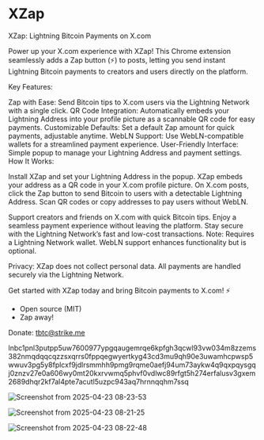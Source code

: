 # XZap

XZap: Lightning Bitcoin Payments on X.com

Power up your X.com experience with XZap! This Chrome extension seamlessly adds a Zap button (⚡) to posts, letting you send instant Lightning Bitcoin payments to creators and users directly on the platform.

Key Features:

Zap with Ease: Send Bitcoin tips to X.com users via the Lightning Network with a single click.
QR Code Integration: Automatically embeds your Lightning Address into your profile picture as a scannable QR code for easy payments.
Customizable Defaults: Set a default Zap amount for quick payments, adjustable anytime.
WebLN Support: Use WebLN-compatible wallets for a streamlined payment experience.
User-Friendly Interface: Simple popup to manage your Lightning Address and payment settings.
How It Works:

Install XZap and set your Lightning Address in the popup.
XZap embeds your address as a QR code in your X.com profile picture.
On X.com posts, click the Zap button to send Bitcoin to users with a detectable Lightning Address.
Scan QR codes or copy addresses to pay users without WebLN.

Support creators and friends on X.com with quick Bitcoin tips.
Enjoy a seamless payment experience without leaving the platform.
Stay secure with the Lightning Network’s fast and low-cost transactions.
Note: Requires a Lightning Network wallet. WebLN support enhances functionality but is optional.

Privacy: XZap does not collect personal data. All payments are handled securely via the Lightning Network.

Get started with XZap today and bring Bitcoin payments to X.com! ⚡


- Open source (MIT)
- Zap away!


Donate:
tbtc@strike.me

lnbc1pnl3putpp5uw7600977ypgqaugemrqe6kpfgh3qcwl93vw034m8zzems382nmqdqqcqzzsxqrrs0fppqegwyertkyg43cd3mu9qh90e3uwamhcpwsp5wwuv3pg5y8fplcxf9jdlrsmmhh9pmg9rqme0aefj94um73aykw4q9qxpqysgqj0znzv27e0a606wy0mt20kxrvwmq5phvf0vdlwc89rfgt5h274erfalusv3gxem2689dhqr2kf7al4pte7acutl5uzpc943aq7hrnnqqhm7ssq


![Screenshot from 2025-04-23 08-23-53](https://github.com/user-attachments/assets/ea2309cd-d122-4e8c-ab2c-fc03377600ee)

![Screenshot from 2025-04-23 08-21-25](https://github.com/user-attachments/assets/777b9491-5349-4b95-bb95-e2c8ae478115)

![Screenshot from 2025-04-23 08-22-48](https://github.com/user-attachments/assets/e5ebeb7e-5657-4396-a452-3a12efb65b4d)
